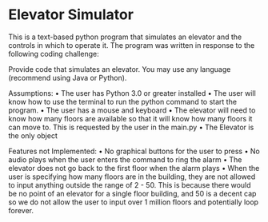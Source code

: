# Elevator Simulator

This is a text-based python program that simulates an elevator and the controls in which to operate it. The program was written in response to the following coding challenge: 

Provide code that simulates an elevator. You may use any language (recommend using Java or Python). 

Assumptions: 
	• The user has Python 3.0 or greater installed
	• The user will know how to use the terminal to run the python command to start the program. 
	• The user has a mouse and keyboard
	• The elevator will need to know how many floors are available so that it will know how many floors it can move to. This is requested by the user in the main.py
	• The Elevator is the only object 

Features not Implemented: 
	• No graphical buttons for the user to press
	• No audio plays when the user enters the command to ring the alarm
	• The elevator does not go back to the first floor when the alarm plays
	• When the user is specifying how many floors are in the building, they are not allowed to input anything outside the range of 2 - 50. This is because there would be no point of an elevator for a single floor building, and 50 is a decent cap so we do not allow the user to input over 1 million floors and potentially loop forever. 

